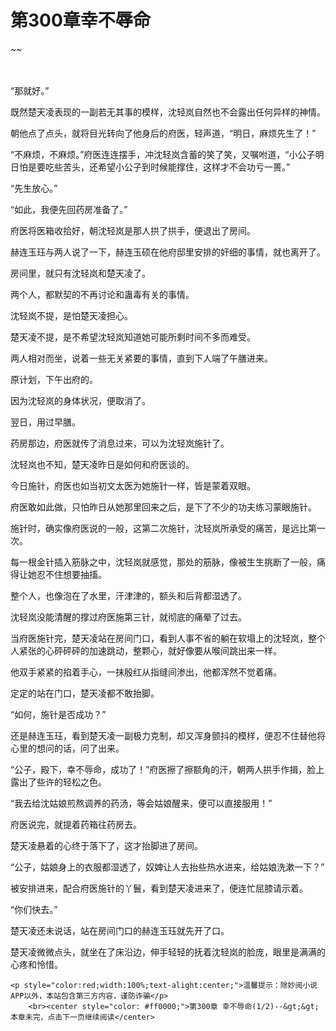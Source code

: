 # 第300章幸不辱命
~~
    	    <p name="pagetop" href="javascript:void(0);" onclick="return false" style="line-height: 35px;padding: 10px;color: #333;"> </p><p>“那就好。”</p><p>既然楚天凌表现的一副若无其事的模样，沈轻岚自然也不会露出任何异样的神情。</p><p>朝他点了点头，就将目光转向了他身后的府医，轻声道，“明日，麻烦先生了！”</p><p>“不麻烦，不麻烦。”府医连连摆手，冲沈轻岚含蓄的笑了笑，又嘱咐道，“小公子明日怕是要吃些苦头，还希望小公子到时候能撑住，这样才不会功亏一篑。”</p><p>“先生放心。”</p><p>“如此，我便先回药房准备了。”</p><p>府医将医箱收拾好，朝沈轻岚是那人拱了拱手，便退出了房间。</p><p>赫连玉珏与两人说了一下，赫连玉硕在他府邸里安排的奸细的事情，就也离开了。</p><p>房间里，就只有沈轻岚和楚天凌了。</p><p>两个人，都默契的不再讨论和蛊毒有关的事情。</p><p>沈轻岚不提，是怕楚天凌担心。</p><p>楚天凌不提，是不希望沈轻岚知道她可能所剩时间不多而难受。</p><p>两人相对而坐，说着一些无关紧要的事情，直到下人端了午膳进来。</p><p>原计划，下午出府的。</p><p>因为沈轻岚的身体状况，便取消了。</p><p>翌日，用过早膳。</p><p>药房那边，府医就传了消息过来，可以为沈轻岚施针了。</p><p>沈轻岚也不知，楚天凌昨日是如何和府医谈的。</p><p>今日施针，府医也如当初文太医为她施针一样，皆是蒙着双眼。</p><p>府医敢如此做，只怕昨日从她那里回来之后，是下了不少的功夫练习蒙眼施针。</p><p>施针时，确实像府医说的一般，这第二次施针，沈轻岚所承受的痛苦，是远比第一次。</p><p>每一根金针插入筋脉之中，沈轻岚就感觉，那处的筋脉，像被生生挑断了一般，痛得让她忍不住想要抽搐。</p><p>整个人，也像泡在了水里，汗津津的，额头和后背都湿透了。</p><p>沈轻岚没能清醒的撑过府医施第三针，就彻底的痛晕了过去。</p><p>当府医施针完，楚天凌站在房间门口，看到人事不省的躺在软塌上的沈轻岚，整个人紧张的心砰砰砰的加速跳动，整颗心，就好像要从喉间跳出来一样。</p><p>他双手紧紧的掐着手心，一抹殷红从指缝间渗出，他都浑然不觉着痛。</p><p>定定的站在门口，楚天凌都不敢抬脚。</p><p>“如何，施针是否成功？”</p><p>还是赫连玉珏，看到楚天凌一副极力克制，却又浑身颤抖的模样，便忍不住替他将心里的想问的话，问了出来。</p><p>“公子，殿下，幸不辱命，成功了！”府医擦了擦额角的汗，朝两人拱手作揖，脸上露出了些许的轻松之色。</p><p>“我去给沈姑娘煎熬调养的药汤，等会姑娘醒来，便可以直接服用！”</p><p>府医说完，就提着药箱往药房去。</p><p>楚天凌悬着的心终于落下了，这才抬脚进了房间。</p><p>“公子，姑娘身上的衣服都湿透了，奴婢让人去抬些热水进来，给姑娘洗漱一下？”</p><p>被安排进来，配合府医施针的丫鬟，看到楚天凌进来了，便连忙屈膝请示着。</p><p>“你们快去。”</p><p>楚天凌还未说话，站在房间门口的赫连玉珏就先开了口。</p><p>楚天凌微微点头，就坐在了床沿边，伸手轻轻的抚着沈轻岚的脸庞，眼里是满满的心疼和怜惜。</p>
    	
   	<p style="color:red;width:100%;text-alight:center;">温馨提示：除妙阅小说APP以外，本站包含第三方内容，谨防诈骗</p>
    	<br><center style="color: #ff0000;">第300章 幸不辱命(1/2)--&gt;&gt;本章未完，点击下一页继续阅读</center>
    	